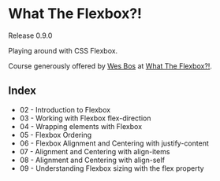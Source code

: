 # What The Flexbox?!
Release 0.9.0

Playing around with CSS Flexbox.

Course generously offered by [Wes Bos](http://wesbos.com/) at [What The Flexbox?!](https://flexbox.io/).

## Index
- 02 - Introduction to Flexbox
- 03 - Working with Flexbox flex-direction
- 04 - Wrapping elements with Flexbox
- 05 - Flexbox Ordering
- 06 - Flexbox Alignment and Centering with justify-content
- 07 - Alignment and Centering with align-items
- 08 - Alignment and Centering with align-self
- 09 - Understanding Flexbox sizing with the flex property
